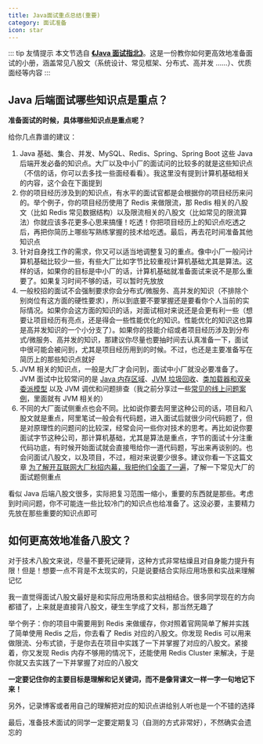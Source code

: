 ```yaml
---
title: Java面试重点总结(重要)
category: 面试准备
icon: star
---
```


::: tip 友情提示
本文节选自 **[《Java 面试指北》](../zhuanlan/java-mian-shi-zhi-bei.md)**。这是一份教你如何更高效地准备面试的小册，涵盖常见八股文（系统设计、常见框架、分布式、高并发 ……）、优质面经等内容
:::

## Java 后端面试哪些知识点是重点？

**准备面试的时候，具体哪些知识点是重点呢？**

给你几点靠谱的建议：

1. Java 基础、集合、并发、MySQL、Redis、Spring、Spring Boot 这些 Java 后端开发必备的知识点。大厂以及中小厂的面试问的比较多的就是这些知识点（不信的话，你可以去多找一些面经看看）。我这里没有提到计算机基础相关的内容，这个会在下面提到
2. 你的项目经历涉及到的知识点，有水平的面试官都是会根据你的项目经历来问的。举个例子，你的项目经历使用了 Redis 来做限流，那 Redis 相关的八股文（比如 Redis 常见数据结构）以及限流相关的八股文（比如常见的限流算法）你就应该多花更多心思来搞懂！吃透！你把项目经历上的知识点吃透之后，再把你简历上哪些写熟练掌握的技术给吃透。最后，再去花时间准备其他知识点
3. 针对自身找工作的需求，你又可以适当地调整复习的重点。像中小厂一般问计算机基础比较少一些，有些大厂比如字节比较重视计算机基础尤其是算法。这样的话，如果你的目标是中小厂的话，计算机基础就准备面试来说不是那么重要了。如果复习时间不够的话，可以暂时先放放
4. 一般校招的面试不会强制要求你会分布式/微服务、高并发的知识（不排除个别岗位有这方面的硬性要求），所以到底要不要掌握还是要看你个人当前的实际情况。如果你会这方面的知识的话，对面试相对来说还是会更有利一些（想要让项目经历有亮点，还是得会一些性能优化的知识。性能优化的知识这也算是高并发知识的一个小分支了）。如果你的技能介绍或者项目经历涉及到分布式/微服务、高并发的知识，那建议你尽量也要抽时间去认真准备一下，面试中很可能会被问到，尤其是项目经历用到的时候。不过，也还是主要准备写在简历上的那些知识点就好
5. JVM 相关的知识点，一般是大厂才会问到，面试中小厂就没必要准备了。JVM 面试中比较常问的是 [Java 内存区域](https://javaguide.cn/java/jvm/memory-area.html)、[JVM 垃圾回收](https://javaguide.cn/java/jvm/jvm-garbage-collection.html)、[类加载器和双亲委派模型](https://javaguide.cn/java/jvm/classloader.html) 以及 JVM 调优和问题排查（我之前分享过一些[常见的线上问题案例](https://t.zsxq.com/0bsAac47U)，里面就有 JVM 相关的）
6. 不同的大厂面试侧重点也会不同。比如说你要去阿里这种公司的话，项目和八股文就是重点，阿里笔试一般会有代码题，进入面试后就很少问代码题了，但是对原理性的问题问的比较深，经常会问一些你对技术的思考。再比如说你要面试字节这种公司，那计算机基础，尤其是算法是重点，字节的面试十分注重代码功底，有时候开始面试就会直接甩给你一道代码题，写出来再谈别的。也会问面试八股文，以及项目，不过，相对来说要少很多。建议你看一下这篇文章 [为了解开互联网大厂秋招内幕，我把他们全面了一遍](https://mp.weixin.qq.com/s/pBsGQNxvRupZeWt4qZReIA)，了解一下常见大厂的面试题侧重点

看似 Java 后端八股文很多，实际把复习范围一缩小，重要的东西就是那些。考虑到时间问题，你不可能连一些比较冷门的知识点也给准备了。这没必要，主要精力先放在那些重要的知识点即可

## 如何更高效地准备八股文？

对于技术八股文来说，尽量不要死记硬背，这种方式非常枯燥且对自身能力提升有限！但是！想要一点不背是不太现实的，只是说要结合实际应用场景和实战来理解记忆

我一直觉得面试八股文最好是和实际应用场景和实战相结合。很多同学现在的方向都错了，上来就是直接背八股文，硬生生学成了文科，那当然无趣了

举个例子：你的项目中需要用到 Redis 来做缓存，你对照着官网简单了解并实践了简单使用 Redis 之后，你去看了 Redis 对应的八股文。你发现 Redis 可以用来做限流、分布式锁，于是你去在项目中实践了一下并掌握了对应的八股文。紧接着，你又发现 Redis 内存不够用的情况下，还能使用 Redis Cluster 来解决，于是你就又去实践了一下并掌握了对应的八股文

**一定要记住你的主要目标是理解和记关键词，而不是像背课文一样一字一句地记下来！**

另外，记录博客或者用自己的理解把对应的知识点讲给别人听也是一个不错的选择

最后，准备技术面试的同学一定要定期复习（自测的方式非常好），不然确实会遗忘的
